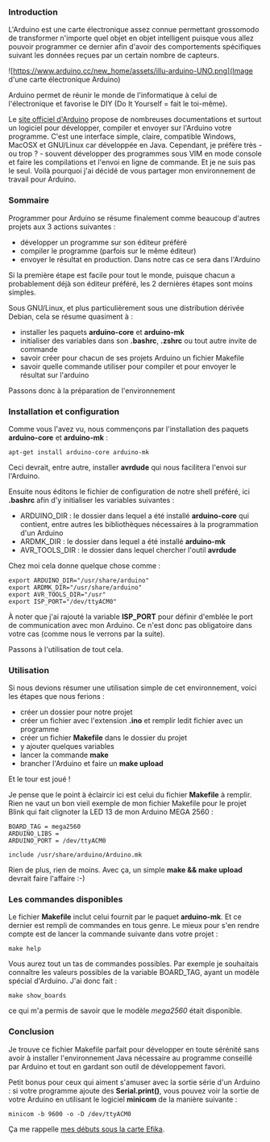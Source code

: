 ### Introduction

L'Arduino est une carte électronique assez connue permettant grossomodo de transformer n'importe quel objet en objet intelligent puisque vous allez pouvoir programmer ce dernier afin d'avoir des comportements spécifiques suivant les données reçues par un certain nombre de capteurs.

![https://www.arduino.cc/new_home/assets/illu-arduino-UNO.png](Image d'une carte électronique Arduino)

Arduino permet de réunir le monde de l'informatique à celui de l'électronique et favorise le DIY (Do It Yourself = fait le toi-même).

Le [site officiel d'Arduino](http://arduino.cc "Se rendre sur le site officiel Arduino") propose de nombreuses documentations et surtout un logiciel pour développer, compiler et envoyer sur l'Arduino votre programme. C'est une interface simple, claire, compatible Windows, MacOSX et GNU/Linux car développée en Java. Cependant, je préfère très - ou trop ? - souvent développer des programmes sous VIM en mode console et faire les compilations et l'envoi en ligne de commande. Et je ne suis pas le seul. Voilà pourquoi j'ai décidé de vous partager mon environnement de travail pour Arduino.

### Sommaire

Programmer pour Arduino se résume finalement comme beaucoup d'autres projets aux 3 actions suivantes : 

  * développer un programme sur son éditeur préféré
  * compiler le programme (parfois sur le même éditeur)
  * envoyer le résultat en production. Dans notre cas ce sera dans l'Arduino

Si la première étape est facile pour tout le monde, puisque chacun a probablement déjà son éditeur préféré, les 2 dernières étapes sont moins simples.

Sous GNU/Linux, et plus particulièrement sous une distribution dérivée Debian, cela se résume quasiment à :

  * installer les paquets **arduino-core** et **arduino-mk**
  * initialiser des variables dans son **.bashrc**, **.zshrc** ou tout autre invite de commande
  * savoir créer pour chacun de ses projets Arduino un fichier Makefile
  * savoir quelle commande utiliser pour compiler et pour envoyer le résultat sur l'arduino

Passons donc à la préparation de l'environnement

### Installation et configuration

Comme vous l'avez vu, nous commençons par l'installation des paquets **arduino-core** et **arduino-mk** :

    apt-get install arduino-core arduino-mk

Ceci devrait, entre autre, installer **avrdude** qui nous facilitera l'envoi sur l'Arduino.

Ensuite nous éditons le fichier de configuration de notre shell préféré, ici **.bashrc** afin d'y initialiser les variables suivantes : 

  * ARDUINO\_DIR : le dossier dans lequel a été installé **arduino-core** qui contient, entre autres les bibliothèques nécessaires à la programmation d'un Arduino
  * ARDMK\_DIR : le dossier dans lequel a été installé **arduino-mk**
  * AVR\_TOOLS\_DIR : le dossier dans lequel chercher l'outil **avrdude**

Chez moi cela donne quelque chose comme : 

    export ARDUINO_DIR="/usr/share/arduino"
    export ARDMK_DIR="/usr/share/arduino"
    export AVR_TOOLS_DIR="/usr"
    export ISP_PORT="/dev/ttyACM0"

À noter que j'ai rajouté la variable **ISP\_PORT** pour définir d'emblée le port de communication avec mon Arduino. Ce n'est donc pas obligatoire dans votre cas (comme nous le verrons par la suite).

Passons à l'utilisation de tout cela.

### Utilisation

Si nous devions résumer une utilisation simple de cet environnement, voici les étapes que nous ferions : 

  * créer un dossier pour notre projet
  * créer un fichier avec l'extension **.ino** et remplir ledit fichier avec un programme
  * créer un fichier **Makefile** dans le dossier du projet
  * y ajouter quelques variables
  * lancer la commande **make**
  * brancher l'Arduino et faire un **make upload**

Et le tour est joué !

Je pense que le point à éclaircir ici est celui du fichier **Makefile** à remplir. Rien ne vaut un bon vieil exemple de mon fichier Makefile pour le projet Blink qui fait clignoter la LED 13 de mon Arduino MEGA 2560 : 

```
BOARD_TAG = mega2560
ARDUINO_LIBS = 
ARDUINO_PORT = /dev/ttyACM0

include /usr/share/arduino/Arduino.mk
```

Rien de plus, rien de moins. Avec ça, un simple **make && make upload** devrait faire l'affaire :-)

### Les commandes disponibles

Le fichier **Makefile** inclut celui fournit par le paquet **arduino-mk**. Et ce dernier est rempli de commandes en tous genre. Le mieux pour s'en rendre compte est de lancer la commande suivante dans votre projet : 

    make help

Vous aurez tout un tas de commandes possibles. Par exemple je souhaitais connaître les valeurs possibles de la variable BOARD\_TAG, ayant un modèle spécial d'Arduino. J'ai donc fait : 

    make show_boards

ce qui m'a permis de savoir que le modèle *mega2560* était disponible.

### Conclusion

Je trouve ce fichier Makefile parfait pour développer en toute sérénité sans avoir à installer l'environnement Java nécessaire au programme conseillé par Arduino et tout en gardant son outil de développement favori.

Petit bonus pour ceux qui aiment s'amuser avec la sortie série d'un Arduino : si votre programme ajoute des **Serial.print()**, vous pouvez voir la sortie de votre Arduino en utilisant le logiciel **minicom** de la manière suivante : 

    minicom -b 9600 -o -D /dev/ttyACM0

Ça me rappelle [mes débuts sous la carte Efika](${BLOG_URL}/${POSTDIR_NAME}/efikace.html "Lire l'article sur la carte Efika d'Olivier").

